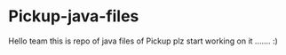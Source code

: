 # Pickup-java-files

Hello team this is repo of java files of Pickup 
plz start working on it .......   :)
